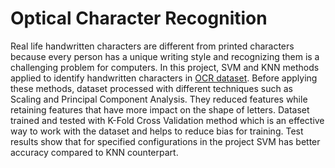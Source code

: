 # Optical Character Recognition

Real life handwritten characters are different from printed characters because every person has a unique writing style and recognizing them is a challenging problem for computers. In this project, SVM and KNN methods applied to identify handwritten characters in [OCR dataset](http://ai.stanford.edu/~btaskar/ocr/). Before applying these methods, dataset processed with different techniques such as Scaling and Principal Component Analysis. They reduced features while retaining features that have more impact on the shape of letters. Dataset trained and tested with K-Fold Cross Validation method which is an effective way to work with the dataset and helps to reduce bias for training. Test results show that for specified configurations in the project SVM has better accuracy compared to KNN counterpart.